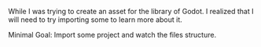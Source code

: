 While I was trying to create an asset for the library of Godot. I realized that I will need to try importing some to learn more about it.

Minimal Goal: Import some project and watch the files structure.
